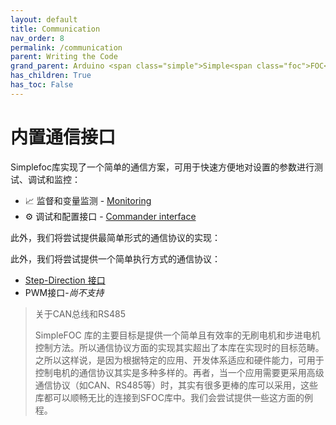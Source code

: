 ```yaml
---
layout: default
title: Communication
nav_order: 8
permalink: /communication
parent: Writing the Code
grand_parent: Arduino <span class="simple">Simple<span class="foc">FOC</span>library</span>
has_children: True
has_toc: False
---
```



# 内置通信接口
<span class="simple">Simple<span class="foc">foc</span>库</span>实现了一个简单的通信方案，可用于快速方便地对设置的参数进行测试、调试和监控：

- 📈 监督和变量监测 - [Monitoring](monitoring) 
- ⚙️ 调试和配置接口 - [Commander interface](commander_interface)

此外，我们将尝试提供最简单形式的通信协议的实现：

 此外，我们将尝试提供一个简单执行方式的通信协议：

- [Step-Direction 接口 ](step_dir_interface)
- PWM接口-*尚不支持*

<blockquote class="info"><p class="heading">关于CAN总线和RS485</p>
    <span class=“simple”>SimpleFOC 库</span>的主要目标是提供一个简单且有效率的无刷电机和步进电机控制方法。所以通信协议方面的实现其实超出了本库在实现时的目标范畴。之所以这样说，是因为根据特定的应用、开发体系适应和硬件能力，可用于控制电机的通信协议其实是多种多样的。再者，当一个应用需要更采用高级通信协议（如CAN、RS485等）时，其实有很多更棒的库可以采用，这些库都可以顺畅无比的连接到SFOC库中。我们会尝试提供一些这方面的例程。


